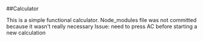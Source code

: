 ##Calculator

This is a simple functional calculator. 
Node_modules file was not committed because it wasn't really necessary
Issue: need to press AC before starting a new calculation
